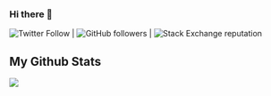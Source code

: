 
### Hi there 👋   
      
<!--
**Crispus-n/Crispus-n** is a ✨ _special_ ✨ repository because its `README.md` (this file) appears on your GitHub profile.

Here are some ideas to get you started:

- 🔭 I’m currently working on ...
- 🌱 I’m currently learning ...
- 👯 I’m looking to collaborate on ...
- 🤔 I’m looking for help with ...
- 💬 Ask me about ...
- 📫 How to reach me: ...
- 😄 Pronouns: ...
- ⚡ Fun fact: ...
-->

![Twitter Follow](https://img.shields.io/twitter/follow/engineer250?style=social) | ![GitHub followers](https://img.shields.io/github/followers/Crispus-n?style=social) | ![Stack Exchange reputation](https://img.shields.io/stackexchange/stackoverflow/r/7818605)


## My Github Stats
<div style="display: flex;">
    <div style="width: 50%;">
        <img src="https://github-readme-streak-stats.herokuapp.com?user=Crispus-n&theme=gotham" />
    </div>
</div>


